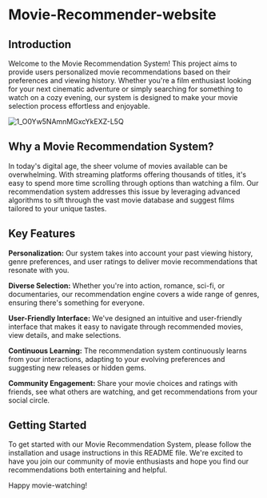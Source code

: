 # **Movie-Recommender-website**

## Introduction

Welcome to the Movie Recommendation System! This project aims to provide users personalized movie recommendations based on their preferences and viewing history. Whether you're a film enthusiast looking for your next cinematic adventure or simply searching for something to watch on a cozy evening, our system is designed to make your movie selection process effortless and enjoyable.

![1_O0Yw5NAmnMGxcYkEXZ-L5Q](https://github.com/Sun-09/Movie-Recommender-website/assets/104966547/8240f007-2485-485c-a1b4-5901497c5f7b)

## Why a Movie Recommendation System?

In today's digital age, the sheer volume of movies available can be overwhelming. With streaming platforms offering thousands of titles, it's easy to spend more time scrolling through options than watching a film. Our recommendation system addresses this issue by leveraging advanced algorithms to sift through the vast movie database and suggest films tailored to your unique tastes.

## Key Features

**Personalization:** Our system takes into account your past viewing history, genre preferences, and user ratings to deliver movie recommendations that resonate with you.

**Diverse Selection:** Whether you're into action, romance, sci-fi, or documentaries, our recommendation engine covers a wide range of genres, ensuring there's something for everyone.

**User-Friendly Interface:** We've designed an intuitive and user-friendly interface that makes it easy to navigate through recommended movies, view details, and make selections.

**Continuous Learning:** The recommendation system continuously learns from your interactions, adapting to your evolving preferences and suggesting new releases or hidden gems.

**Community Engagement:** Share your movie choices and ratings with friends, see what others are watching, and get recommendations from your social circle.


## Getting Started

To get started with our Movie Recommendation System, please follow the installation and usage instructions in this README file. We're excited to have you join our community of movie enthusiasts and hope you find our recommendations both entertaining and helpful.

Happy movie-watching!
